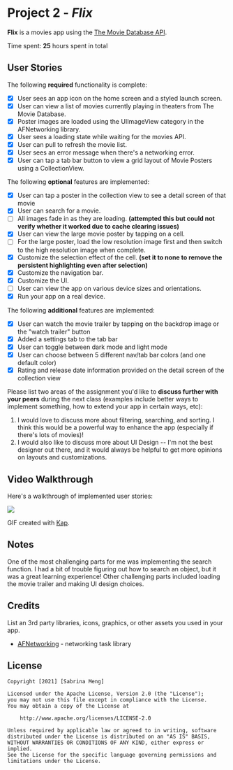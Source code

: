 # Project 2 - *Flix*

**Flix** is a movies app using the [The Movie Database API](http://docs.themoviedb.apiary.io/#).

Time spent: **25** hours spent in total

## User Stories

The following **required** functionality is complete:

- [X] User sees an app icon on the home screen and a styled launch screen.
- [X] User can view a list of movies currently playing in theaters from The Movie Database.
- [X] Poster images are loaded using the UIImageView category in the AFNetworking library.
- [X] User sees a loading state while waiting for the movies API.
- [X] User can pull to refresh the movie list.
- [X] User sees an error message when there's a networking error.
- [X] User can tap a tab bar button to view a grid layout of Movie Posters using a CollectionView.

The following **optional** features are implemented:

- [X] User can tap a poster in the collection view to see a detail screen of that movie
- [X] User can search for a movie.
- [ ] All images fade in as they are loading. **(attempted this but could not verify whether it worked due to cache clearing issues)**
- [X] User can view the large movie poster by tapping on a cell.
- [ ] For the large poster, load the low resolution image first and then switch to the high resolution image when complete.
- [X] Customize the selection effect of the cell. **(set it to none to remove the persistent highlighting even after selection)**
- [X] Customize the navigation bar.
- [X] Customize the UI.
- [ ] User can view the app on various device sizes and orientations.
- [X] Run your app on a real device.

The following **additional** features are implemented:

- [X] User can watch the movie trailer by tapping on the backdrop image or the "watch trailer" button
- [X] Added a settings tab to the tab bar 
- [X] User can toggle between dark mode and light mode
- [X] User can choose between 5 different nav/tab bar colors (and one default color) 
- [X] Rating and release date information provided on the detail screen of the collection view

Please list two areas of the assignment you'd like to **discuss further with your peers** during the next class (examples include better ways to implement something, how to extend your app in certain ways, etc):

1. I would love to discuss more about filtering, searching, and sorting. I think this would be a powerful way to enhance the app (especially if there's lots of movies)!
2. I would also like to discuss more about UI Design -- I'm not the best designer out there, and it would always be helpful to get more opinions on layouts and customizations.

## Video Walkthrough

Here's a walkthrough of implemented user stories:

<img src="flix_demo.gif">

GIF created with [Kap](https://getkap.co/).

## Notes

One of the most challenging parts for me was implementing the search function. I had a bit of trouble figuring out how to search an object, but it was a great learning experience! Other challenging parts included loading the movie trailer and making UI design choices.

## Credits

List an 3rd party libraries, icons, graphics, or other assets you used in your app.

- [AFNetworking](https://github.com/AFNetworking/AFNetworking) - networking task library

## License

    Copyright [2021] [Sabrina Meng]

    Licensed under the Apache License, Version 2.0 (the "License");
    you may not use this file except in compliance with the License.
    You may obtain a copy of the License at

        http://www.apache.org/licenses/LICENSE-2.0

    Unless required by applicable law or agreed to in writing, software
    distributed under the License is distributed on an "AS IS" BASIS,
    WITHOUT WARRANTIES OR CONDITIONS OF ANY KIND, either express or implied.
    See the License for the specific language governing permissions and
    limitations under the License.
